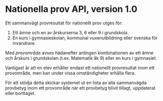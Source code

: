 Nationella prov API, version 1.0
================================
Ett sammanvägt provresultat för nationellt prov utges för:

1. Ett ämne och en av årskurserna 3, 6 eller 9 i grundskola.
2. En kurs i gymnasieskolan, kommunal vuxenutbildning eller svenska för invandrare.

Med _provområde_ avses hädanefter antingen kombinationen av ett ämne och årskurs i grundskolan (t.ex. Matematik åk 9) eller en kurs i gymnasiet.

Vanligast är att en elev erhåller endast ett nationellt provresultat inom ett provområde, men kan under vissa omständigheter erhålla flera.

För att stödja detta skickar systemet ut en lista av alla sammanvägda provbetyg inom ett provområde när ett provbetyg blivit tillagt, uppdaterat eller borttaget.
